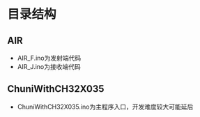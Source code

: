 # 目录结构

## AIR
- AIR_F.ino为发射端代码
- AIR_J.ino为接收端代码
## ChuniWithCH32X035
- ChuniWithCH32X035.ino为主程序入口，开发难度较大可能延后